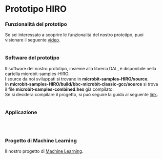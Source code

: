 # Prototipo HIRO

### Funzionalità del prototipo
Se sei interessato a scoprire le funzionalità del nostro prototipo, puoi visionare il seguente [video](https://youtu.be/x8loR7-OCnQ). <br> <br>

### Software del prototipo
Il software del nostro prototipo, insieme alla libreria DAL, è disponibile nella cartella microbit-samples-HIRO.<br>
I source da noi sviluppati si trovano in <b>microbit-samples-HIRO/source</b>.<br>
In <b>microbit-samples-HIRO/build/bbc-microbit-classic-gcc/source</b> si trova il file <b>microbit-samples-combined.hex</b> già compilato.<br>
Se si desidera compilare il progetto, si può seguire la guida al seguente [link](https://lancaster-university.github.io/microbit-docs/offline-toolchains/). <br> <br>

### Applicazione
<br><br>

### Progetto di Machine Learning
Il nostro progetto di [Machine Learning](https://colab.research.google.com/drive/1DWXJCYFagaRwXk9cvUQ4ucVTA527xKEV?usp=sharing).
